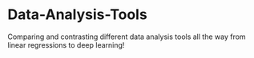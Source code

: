 # Data-Analysis-Tools
Comparing and contrasting different data analysis tools all the way from linear regressions to deep learning!
